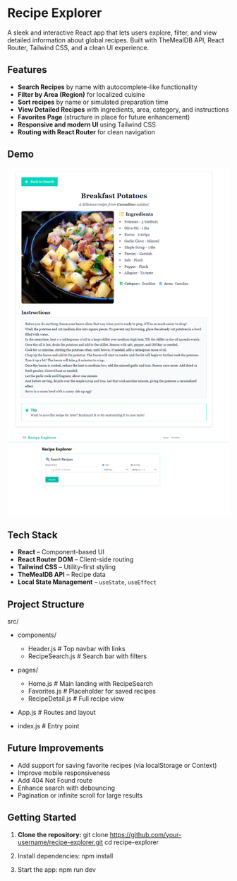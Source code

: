 # Recipe Explorer

A sleek and interactive React app that lets users explore, filter, and view detailed information about global recipes. Built with TheMealDB API, React Router, Tailwind CSS, and a clean UI experience.

##  Features

-  **Search Recipes** by name with autocomplete-like functionality
-  **Filter by Area (Region)** for localized cuisine
-  **Sort recipes** by name or simulated preparation time
-  **View Detailed Recipes** with ingredients, area, category, and instructions
-  **Favorites Page** (structure in place for future enhancement)
-  **Responsive and modern UI** using Tailwind CSS
-  **Routing with React Router** for clean navigation


## Demo

![Recipe Detail Screenshot](./public/screenshots/recipe-detail.png)
![Search UI Screenshot](./public/screenshots/search-ui.png)

## Tech Stack

- **React** – Component-based UI
- **React Router DOM** – Client-side routing
- **Tailwind CSS** – Utility-first styling
- **TheMealDB API** – Recipe data
- **Local State Management** – `useState`, `useEffect`

## Project Structure

src/
- components/
  - Header.js # Top navbar with links
  - RecipeSearch.js # Search bar with filters

- pages/
  - Home.js # Main landing with RecipeSearch
  -  Favorites.js # Placeholder for saved recipes
  -  RecipeDetail.js # Full recipe view

 - App.js # Routes and layout
 - index.js # Entry point


 ## Future Improvements

- Add support for saving favorite recipes (via localStorage or Context)
-  Improve mobile responsiveness
-  Add 404 Not Found route
-  Enhance search with debouncing
-  Pagination or infinite scroll for large results

##  Getting Started
1. **Clone the repository:**
git clone https://github.com/your-username/recipe-explorer.git
cd recipe-explorer

2. Install dependencies:
npm install

3. Start the app:
npm run dev
